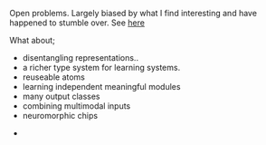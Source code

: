 Open problems. Largely biased by what I find interesting and have happened to stumble over. See [here](https://act65.github.io/open-problems/)

What about;

* disentangling representations..
* a richer type system for learning systems.
* reuseable atoms
* learning independent meaningful modules
* many output classes
* combining multimodal inputs
* neuromorphic chips
- 
